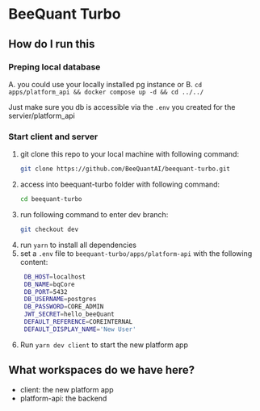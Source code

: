 # BeeQuant Turbo

## How do I run this

### Preping local database

A. you could use your locally installed pg instance
or
B. `cd apps/platform_api && docker compose up -d && cd ../../`

Just make sure you db is accessible via the `.env` you created for the servier/platform_api

### Start client and server

1. git clone this repo to your local machine with following command:
   ```bash
   git clone https://github.com/BeeQuantAI/beequant-turbo.git
   ```
2. access into beequant-turbo folder with following command:
   ```bash
   cd beequant-turbo
   ```
3. run following command to enter dev branch:
   ```bash
   git checkout dev
   ```
4. run `yarn` to install all dependencies
5. set a `.env` file to `beequant-turbo/apps/platform-api` with the following content:
   ```bash
    DB_HOST=localhost
    DB_NAME=bqCore
    DB_PORT=5432
    DB_USERNAME=postgres
    DB_PASSWORD=CORE_ADMIN
    JWT_SECRET=hello_beeQuant
    DEFAULT_REFERENCE=COREINTERNAL
    DEFAULT_DISPLAY_NAME='New User'
   ```
6. Run `yarn dev client` to start the new platform app

## What workspaces do we have here?

- client: the new platform app
- platform-api: the backend
